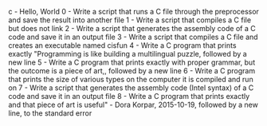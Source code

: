 c - Hello, World
0 - Write a script that runs a C file through the preprocessor and save the result into another file
1 - Write a script that compiles a C file but does not link
2 - Write a script that generates the assembly code of a C code and save it in an output file
3 - Write a script that compiles a C file and creates an executable named cisfun
4 - Write a C program that prints exactly "Programming is like building a multilingual puzzle, followed by a new line
5 - Write a C program that prints exactly with proper grammar, but the outcome is a piece of art,, followed by a new line
6 - Write a C program that prints the size of various types on the computer it is compiled and run on
7 - Write a script that generates the assembly code (Intel syntax) of a C code and save it in an output file
8 - Write a C program that prints exactly and that piece of art is useful" - Dora Korpar, 2015-10-19, followed by a new line, to the standard error
